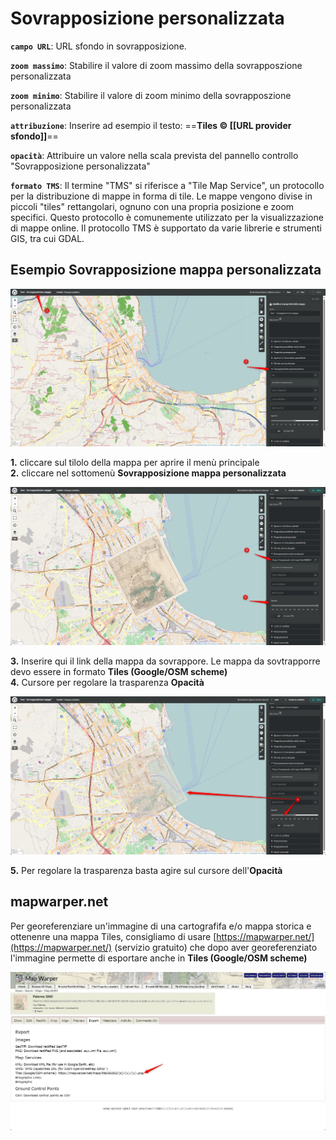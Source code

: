 # Sovrapposizione personalizzata

**`campo URL`**: 
URL sfondo in sovrapposizione.

**`zoom massimo`**:
Stabilire il valore di zoom massimo della sovrapposzione personalizzata

**`zoom minimo`**:
Stabilire il valore di zoom minimo della sovrapposzione personalizzata

**`attribuzione`**:
Inserire ad esempio il testo: ==**Tiles © [[URL provider sfondo]]**== 

**`opacità`**:
Attribuire un valore nella scala prevista del pannello controllo "Sovrapposizione personalizzata"

**`formato TMS`**:
Il termine "TMS" si riferisce a "Tile Map Service", un protocollo per la distribuzione di mappe in forma di tile. Le mappe vengono divise in piccoli "tiles" rettangolari, ognuno con una propria posizione e zoom specifici. Questo protocollo è comunemente utilizzato per la visualizzazione di mappe online.  Il protocollo TMS è supportato da varie librerie e strumenti GIS, tra cui GDAL.


## Esempio Sovrapposizione mappa personalizzata

![](..//img/sovrap_01.jpg "Esempio Sovrapposizione mappa personalizzata")

**1.** cliccare sul tilolo della mappa per aprire il menù principale <br>
**2.** cliccare nel sottomenù **Sovrapposizione mappa personalizzata**<br>

![](..//img/sovrap_02.jpg "Esempio Sovrapposizione mappa personalizzata")

**3.** Inserire qui il link della mappa da sovrappore. Le mappa da sovtrapporre devo essere in formato **Tiles (Google/OSM scheme)** <br>
**4.** Cursore per regolare la trasparenza **Opacità**<br>

![](..//img/sovrap_03.jpg "Esempio Sovrapposizione mappa personalizzata - Opacità")

**5.** Per regolare la trasparenza basta agire sul cursore dell'**Opacità**<br>

## mapwarper.net
Per georeferenziare un'immagine di una cartografifa  e/o mappa storica e ottenenre una mappa Tiles, consigliamo di usare [https://mapwarper.net/](https://mapwarper.net/) (servizio gratuito) che dopo aver georeferenziato l'immagine permette di esportare anche in **Tiles (Google/OSM scheme)**

![](..//img/sovrap_04.jpg "mapwarper.net")